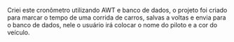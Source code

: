 Criei este cronômetro utilizando AWT e banco de dados, o projeto foi criado para marcar o tempo de uma corrida de carros, salvas a voltas e envia para o banco de dados, nele o usuário irá colocar o nome do piloto e a cor do veículo.
